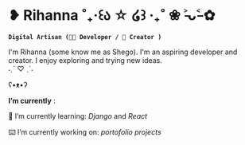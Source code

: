 # ❥ Rihanna ˚₊‧꒰ა ☆ ໒꒱ ‧₊˚ ❀ ˃̵ᴗ˂̵ ✿

**`Digital Artisan (👩‍💻 Developer / 📸 Creator )`**

I'm Rihanna (some know me as Shego). I'm an aspiring developer and creator. I enjoy exploring and trying new ideas. <br> ˗ˏˋ ♡ ˎˊ˗

ʕ•ᴥ•ʔ

**I’m currently** :

📖 I’m currently learning: _Django_ and _React_<br>

⌨️ I’m currently working on: _portofolio projects_<br>
